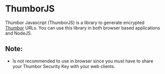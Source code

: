 ThumborJS
=========

Thumbor Javascript (ThumborJS) is a library to generate encrypted [Thumbor](https://github.com/globocom/thumbor/) URLs. You can use this library in both browser based applications and NodeJS. 

Note:
----
* Is not recommended to use in browser since you must have to share your Thumbor Security Key with your web clients.